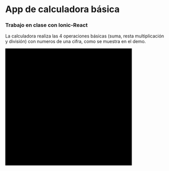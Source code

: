 # App de calculadora básica
### Trabajo en clase con Ionic-React

 La calculadora realiza las 4 operaciones básicas (suma, resta multiplicación y división) con numeros de una cifra, como se muestra en el demo.
 
![Demo](https://github.com/GabiCC08/calculadora-ionicReactAPP/blob/main/demo-calcu.gif)
